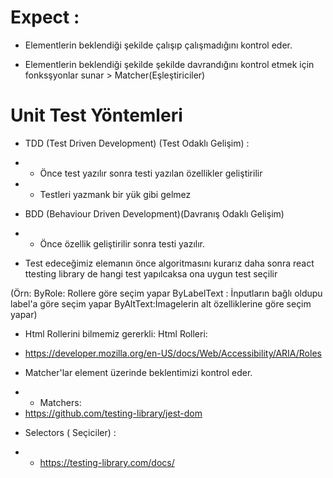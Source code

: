 # Expect :
- Elementlerin beklendiği şekilde çalışıp çalışmadığını kontrol eder.

- Elementlerin beklendiği şekilde şekilde davrandığını kontrol etmek için fonksşyonlar sunar  > Matcher(Eşleştiriciler)


# Unit Test Yöntemleri

- TDD (Test Driven Development) (Test Odaklı Gelişim) :
- - Önce test yazılır sonra testi yazılan özellikler geliştirilir
- - Testleri yazmank bir yük gibi gelmez

- BDD (Behaviour Driven Development)(Davranış Odaklı Gelişim)

- - Önce özellik geliştirilir sonra testi yazılır.



- Test edeceğimiz elemanın önce algoritmasını kurarız daha sonra react ttesting library de hangi test yapılcaksa ona uygun test seçilir 

(Örn:
ByRole: Rollere göre seçim yapar
ByLabelText : İnputların bağlı oldupu label'a göre seçim yapar
ByAltText:İmagelerin alt özelliklerine göre seçim yapar)

* Html Rollerini bilmemiz gererkli:
Html Rolleri:
- https://developer.mozilla.org/en-US/docs/Web/Accessibility/ARIA/Roles

* Matcher'lar element üzerinde beklentimizi kontrol eder.
- - Matchers:
- https://github.com/testing-library/jest-dom

* Selectors ( Seçiciler) :
- -  https://testing-library.com/docs/







